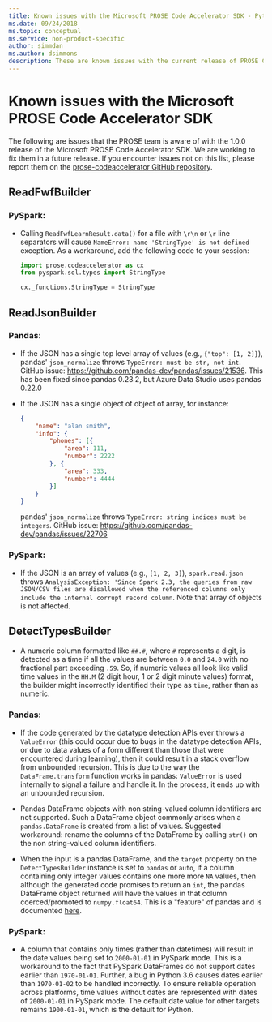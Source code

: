 ```yaml
---
title: Known issues with the Microsoft PROSE Code Accelerator SDK - Python
ms.date: 09/24/2018
ms.topic: conceptual
ms.service: non-product-specific
author: simmdan
ms.author: dsimmons
description: These are known issues with the current release of PROSE Code Accelerator for Python.
---
```


# Known issues with the Microsoft PROSE Code Accelerator SDK
The following are issues that the PROSE team is aware of with the 1.0.0 release of the Microsoft PROSE Code Accelerator SDK.  We are
working to fix them in a future release.  If you encounter issues not on this list, please report them on the
[prose-codeaccelerator GitHub repository](https://github.com/Microsoft/prose-codeaccelerator/issues).

 
## ReadFwfBuilder

### PySpark:
- Calling `ReadFwfLearnResult.data()` for a file with `\r\n` or `\r` line separators will cause `NameError: name
  'StringType' is not defined` exception.  As a workaround, add the following code to your session:
  ```python
  import prose.codeaccelerator as cx
  from pyspark.sql.types import StringType

  cx._functions.StringType = StringType
  ```
  
## ReadJsonBuilder

### Pandas:
- If the JSON has a single top level array of values (e.g., `{"top": [1, 2]}`), pandas' `json_normalize` throws
  `TypeError: must be str, not int`. GitHub issue: https://github.com/pandas-dev/pandas/issues/21536. This has been
  fixed since pandas 0.23.2, but Azure Data Studio uses pandas 0.22.0

- If the JSON has a single object of object of array, for instance:

  ```json
  {
      "name": "alan smith",
      "info": {
          "phones": [{
              "area": 111,
              "number": 2222
          }, {
              "area": 333,
              "number": 4444
          }]
      }
  }
  ```
  pandas' `json_normalize` throws `TypeError: string indices must be integers`. GitHub issue:
  https://github.com/pandas-dev/pandas/issues/22706

### PySpark:
- If the JSON is an array of values (e.g., `[1, 2, 3]`), `spark.read.json` throws `AnalysisException: 'Since Spark 2.3, the
  queries from raw JSON/CSV files are disallowed when the referenced columns only include the internal corrupt record
  column`. Note that array of objects is not affected.

## DetectTypesBuilder
- A numeric column formatted like `##.#`, where `#` represents a digit, is detected as a time if all the values are
  between `0.0` and `24.0` with no fractional part exceeding `.59`. So, if numeric values all look like
  valid time values in the `HH.M` (2 digit hour, 1 or 2 digit minute values) format, the builder might incorrectly
  identified their type as `time`, rather than as numeric.

### Pandas:
- If the code generated by the datatype detection APIs ever throws a `ValueError` (this could occur due to bugs in the
  datatype detection APIs, or due to data values of a form different than those that were encountered during learning),
  then it could result in a stack overflow from unbounded recursion. This is due to the way the `DataFrame.transform`
  function works in pandas: `ValueError` is used internally to signal a failure and handle it. In the process, it ends
  up with an unbounded recursion.

- Pandas DataFrame objects with non string-valued column identifiers are not supported. Such a DataFrame object commonly
  arises when a `pandas.DataFrame` is created from a list of values. Suggested workaround: rename the columns of the
  DataFrame by calling `str()` on the non string-valued column identifiers.

- When the input is a pandas DataFrame, and the `target` property on the `DetectTypesBuilder` instance is set to
  `pandas` or `auto`, if a column containing only integer values contains one more more `NA` values, then although the
  generated code promises to return an `int`, the pandas DataFrame object returned will have the values in that column
  coerced/promoted to `numpy.float64`. This is a "feature" of pandas and is documented
  [here](https://pandas.pydata.org/pandas-docs/stable/gotchas.html#nan-integer-na-values-and-na-type-promotions).

### PySpark:
- A column that contains only times (rather than datetimes) will result in the date values being set to `2000-01-01` in
  PySpark mode. This is a workaround to the fact that PySpark DataFrames do not support dates earlier than `1970-01-01`.
  Further, a bug in Python 3.6 causes dates earlier than `1970-01-02` to be handled incorrectly. To ensure reliable
  operation across platforms, time values without dates are represented with dates of `2000-01-01` in PySpark mode. The
  default date value for other targets remains `1900-01-01`, which is the default for Python.

